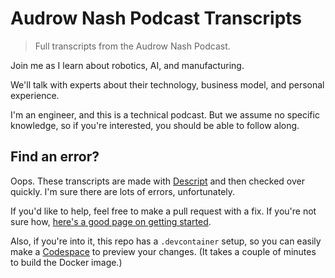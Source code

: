 # Audrow Nash Podcast Transcripts

> Full transcripts from the Audrow Nash Podcast.

Join me as I learn about robotics, AI, and manufacturing.

We'll talk with experts about their technology, business model, and personal experience.

I'm an engineer, and this is a technical podcast. But we assume no specific knowledge, so if you're interested, you should be able to follow along.

## Find an error?

Oops. These transcripts are made with [Descript](https://www.descript.com/) and then checked over quickly. I'm sure there are lots of errors, unfortunately.

If you'd like to help, feel free to make a pull request with a fix. If you're not sure how, [here's a good page on getting started](https://docs.github.com/en/pull-requests/collaborating-with-pull-requests/proposing-changes-to-your-work-with-pull-requests/creating-a-pull-request).

Also, if you're into it, this repo has a `.devcontainer` setup, so you can easily make a [Codespace](https://docs.github.com/en/codespaces/overview) to preview your changes. (It takes a couple of minutes to build the Docker image.)
